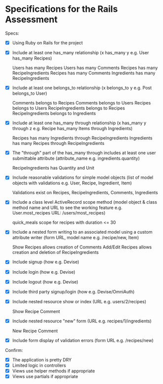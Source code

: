 # Specifications for the Rails Assessment

Specs:
- [x] Using Ruby on Rails for the project
- [x] Include at least one has_many relationship (x has_many y e.g. User has_many Recipes)

  Users has many Recipes
  Users has many Comments
  Recipes has many RecipeIngredients
  Recipes has many Comments
  Ingredients has many RecipeIngredients

- [x] Include at least one belongs_to relationship (x belongs_to y e.g. Post belongs_to User)

  Comments belongs to Recipes
  Comments belongs to Users
  Recipes belongs to Users
  RecipeIngredients belongs to Recipes
  RecipeIngredients belongs to Ingredients

- [x] Include at least one has_many through relationship (x has_many y through z e.g. Recipe has_many Items through Ingredients)

  Recipes has many Ingredients through RecipeIngredients
  Ingredients has many Recipes through RecipeIngredients

- [x] The "through" part of the has_many through includes at least one user submittable attribute (attribute_name e.g. ingredients.quantity)

  RecipeIngredients has Quantity and Unit

- [x] Include reasonable validations for simple model objects (list of model objects with validations e.g. User, Recipe, Ingredient, Item)

  Validations exist on Recipes, RecipeIngredients, Comments, Ingredients

- [x] Include a class level ActiveRecord scope method (model object & class method name and URL to see the working feature e.g. User.most_recipes URL: /users/most_recipes)

  quick_meals scope for recipes with duration <= 30

- [x] Include a nested form writing to an associated model using a custom attribute writer (form URL, model name e.g. /recipe/new, Item)

  Show Recipes allows creation of Comments
  Add/Edit Recipes allows creation and deletion of RecipeIngredients

- [x] Include signup (how e.g. Devise)
- [x] Include login (how e.g. Devise)
- [x] Include logout (how e.g. Devise)
- [x] Include third party signup/login (how e.g. Devise/OmniAuth)
- [x] Include nested resource show or index (URL e.g. users/2/recipes)

  Show Recipe Comment

- [x] Include nested resource "new" form (URL e.g. recipes/1/ingredients)

  New Recipe Comment

- [x] Include form display of validation errors (form URL e.g. /recipes/new)

Confirm:
- [x] The application is pretty DRY
- [x] Limited logic in controllers
- [x] Views use helper methods if appropriate
- [x] Views use partials if appropriate
